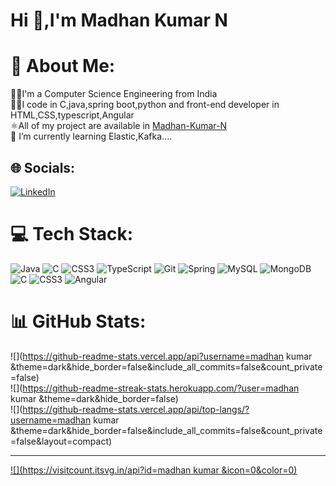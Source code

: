 # Hi 👋,I'm Madhan Kumar N
# 💫 About Me:
👨‍🎓I'm a Computer Science Engineering from India<br>🧑‍💻I code in C,java,spring boot,python and front-end developer in HTML,CSS,typescript,Angular<br>⚛️All of my project are available in [Madhan-Kumar-N](https://github.com/Madhan-Kumar-N)<br>🌱 I’m currently learning Elastic,Kafka....


## 🌐 Socials:
[![LinkedIn](https://img.shields.io/badge/LinkedIn-%230077B5.svg?logo=linkedin&logoColor=white)](https://linkedin.com/in/https://www.linkedin.com/in/madhan-kumar-n-a46a04255/) 

# 💻 Tech Stack:
![Java](https://img.shields.io/badge/java-%23ED8B00.svg?style=for-the-badge&logo=openjdk&logoColor=white) ![C](https://img.shields.io/badge/c-%2300599C.svg?style=for-the-badge&logo=c&logoColor=white) ![CSS3](https://img.shields.io/badge/css3-%231572B6.svg?style=for-the-badge&logo=css3&logoColor=white) ![TypeScript](https://img.shields.io/badge/typescript-%23007ACC.svg?style=for-the-badge&logo=typescript&logoColor=white) ![Git](https://img.shields.io/badge/git-%23F05033.svg?style=for-the-badge&logo=git&logoColor=white) ![Spring](https://img.shields.io/badge/spring-%236DB33F.svg?style=for-the-badge&logo=spring&logoColor=white) ![MySQL](https://img.shields.io/badge/mysql-4479A1.svg?style=for-the-badge&logo=mysql&logoColor=white) ![MongoDB](https://img.shields.io/badge/MongoDB-%234ea94b.svg?style=for-the-badge&logo=mongodb&logoColor=white) ![C](https://img.shields.io/badge/c-%2300599C.svg?style=for-the-badge&logo=c&logoColor=white) ![CSS3](https://img.shields.io/badge/css3-%231572B6.svg?style=for-the-badge&logo=css3&logoColor=white) ![Angular](https://img.shields.io/badge/angular-%23DD0031.svg?style=for-the-badge&logo=angular&logoColor=white)
# 📊 GitHub Stats:
![](https://github-readme-stats.vercel.app/api?username=madhan kumar &theme=dark&hide_border=false&include_all_commits=false&count_private=false)<br/>
![](https://github-readme-streak-stats.herokuapp.com/?user=madhan kumar &theme=dark&hide_border=false)<br/>
![](https://github-readme-stats.vercel.app/api/top-langs/?username=madhan kumar &theme=dark&hide_border=false&include_all_commits=false&count_private=false&layout=compact)

---
[![](https://visitcount.itsvg.in/api?id=madhan kumar &icon=0&color=0)](https://visitcount.itsvg.in)

<!-- Proudly created with GPRM ( https://gprm.itsvg.in ) -->

<!-- Proudly created with GPRM ( https://gprm.itsvg.in ) -->
